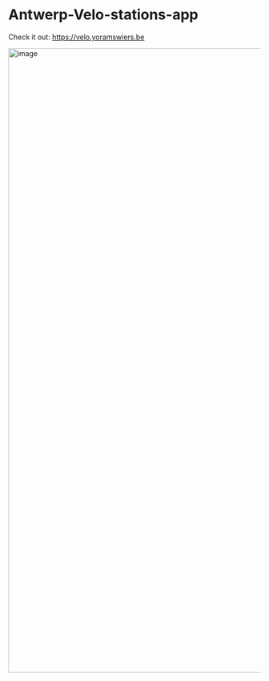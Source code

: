 # Antwerp-Velo-stations-app

Check it out: https://velo.yoramswiers.be

<img width="1247" alt="image" src="https://github.com/swiersyoram/Antwerp-Velo-stations-app/assets/44026299/033784d0-077b-4922-bcc7-a26c8a22313c">
